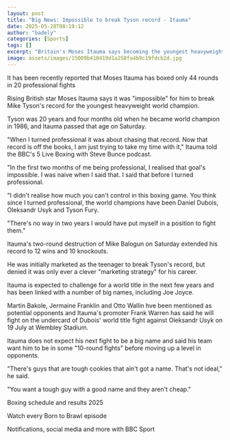 ```yaml
---
layout: post
title: "Big News: Impossible to break Tyson record - Itauma"
date: 2025-05-28T08:19:12
author: "badely"
categories: [Sports]
tags: []
excerpt: "Britain's Moses Itauma says becoming the youngest heavyweight world champion in history was an 'impossible' goal."
image: assets/images/15009b410419d1a258fa4b9c19fdcb2d.jpg
---
```


It has been recently reported that Moses Itauma has boxed only 44 rounds in 20 professional fights

Rising British star Moses Itauma says it was "impossible" for him to break Mike Tyson's record for the youngest heavyweight world champion.

Tyson was 20 years and four months old when he became world champion in 1986, and Itauma passed that age on Saturday.

"When I turned professional it was about chasing that record. Now that record is off the books, I am just trying to take my time with it," Itauma told the BBC's 5 Live Boxing with Steve Bunce podcast.

"In the first two months of me being professional, I realised that goal's impossible. I was naive when I said that. I said that before I turned professional.

"I didn't realise how much you can't control in this boxing game. You think since I turned professional, the world champions have been Daniel Dubois, Oleksandr Usyk and Tyson Fury.

"There's no way in two years I would have put myself in a position to fight them."

Itauma's two-round destruction of Mike Balogun on Saturday extended his record to 12 wins and 10 knockouts.

He was initially marketed as the teenager to break Tyson's record, but denied it was only ever a clever "marketing strategy" for his career.

Itauma is expected to challenge for a world title in the next few years and has been linked with a number of big names, including Joe Joyce.

Martin Bakole, Jermaine Franklin and Otto Wallin hve been mentioned as potential opponents and Itauma's promoter Frank Warren has said he will fight on the undercard of Dubois' world title fight against Oleksandr Usyk on 19 July at Wembley Stadium.

Itauma does not expect his next fight to be a big name and said his team want him to be in some "10-round fights" before moving up a level in opponents.

"There's guys that are tough cookies that ain't got a name. That's not ideal," he said.

"You want a tough guy with a good name and they aren't cheap."

Boxing schedule and results 2025

Watch every Born to Brawl episode

Notifications, social media and more with BBC Sport

